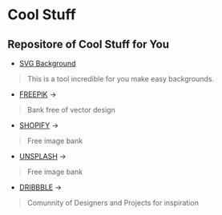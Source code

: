 # Cool Stuff
## Repositore of Cool Stuff for You

- [SVG Background](https://www.svgbackgrounds.com/)  
 >This is a tool incredible for you make easy backgrounds. 

- [FREEPIK](https://br.freepik.com/) -> 
 >Bank free of vector design

- [SHOPIFY](https://burst.shopify.com/) -> 
 >Free image bank

- [UNSPLASH](https://unsplash.com/) ->
 >Free image bank

- [DRIBBBLE](https://dribbble.com/) -> 
 >Comunnity of Designers and Projects for inspiration
